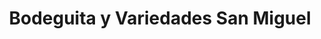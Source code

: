 ---
title: "Bodeguita y Variedades San Miguel"
url: /siguatepeque/bodeguita-y-variedades-san-miguel/
shop: Allgemein
---